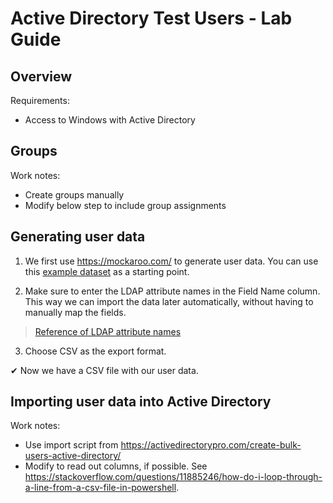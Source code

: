 # Active Directory Test Users - Lab Guide

## Overview

Requirements:

- Access to Windows with Active Directory

## Groups

Work notes:

- Create groups manually
- Modify below step to include group assignments

## Generating user data

1. We first use https://mockaroo.com/ to generate user data. You can use this [example dataset](https://mockaroo.com/2d94ad00) as a starting point.

2. Make sure to enter the LDAP attribute names in the Field Name column. This way we can import the data later automatically, without having to manually map the fields.

> [Reference of LDAP attribute names](https://www.manageengine.com/products/ad-manager/help/csv-import-management/active-directory-ldap-attributes.html)

3. Choose CSV as the export format.

✔ Now we have a CSV file with our user data.

## Importing user data into Active Directory

Work notes: 

- Use import script from https://activedirectorypro.com/create-bulk-users-active-directory/
- Modify to read out columns, if possible. See https://stackoverflow.com/questions/11885246/how-do-i-loop-through-a-line-from-a-csv-file-in-powershell. 


